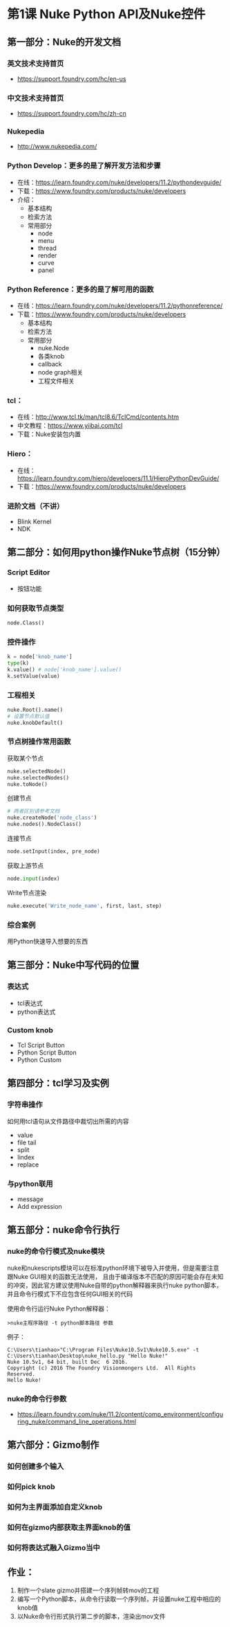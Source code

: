 # 第1课 Nuke Python API及Nuke控件

## 第一部分：Nuke的开发文档

### 英文技术支持首页
* https://support.foundry.com/hc/en-us

### 中文技术支持首页
* https://support.foundry.com/hc/zh-cn

### Nukepedia
* http://www.nukepedia.com/

### Python Develop：更多的是了解开发方法和步骤
* 在线：https://learn.foundry.com/nuke/developers/11.2/pythondevguide/
* 下载：https://www.foundry.com/products/nuke/developers
* 介绍：
  * 基本结构
  * 检索方法
  * 常用部分
    * node
    * menu
    * thread
    * render
    * curve
    * panel

### Python Reference：更多的是了解可用的函数
* 在线：https://learn.foundry.com/nuke/developers/11.2/pythonreference/
* 下载：https://www.foundry.com/products/nuke/developers
  * 基本结构
  * 检索方法
  * 常用部分
    * nuke.Node
    * 各类knob
    * callback
    * node graph相关
    * 工程文件相关

### tcl：
* 在线：http://www.tcl.tk/man/tcl8.6/TclCmd/contents.htm
* 中文教程：https://www.yiibai.com/tcl
* 下载：Nuke安装包内置

### Hiero：
* 在线：https://learn.foundry.com/hiero/developers/11.1/HieroPythonDevGuide/
* 下载：https://www.foundry.com/products/nuke/developers

### 进阶文档（不讲）
* Blink Kernel
* NDK

## 第二部分：如何用python操作Nuke节点树（15分钟）

### Script Editor
* 按钮功能

### 如何获取节点类型
```python
node.Class()
```

### 控件操作
```python
k = node['knob_name']
type(k)
k.value() # node['knob_name'].value()
k.setValue(value)
```

### 工程相关
```python
nuke.Root().name()
# 设置节点默认值
nuke.knobDefault()
```

### 节点树操作常用函数

获取某个节点
```python
nuke.selectedNode()
nuke.selectedNodes()
nuke.toNode()
```

创建节点
```python
# 两者区别请参考文档
nuke.createNode('node_class') 
nuke.nodes().NodeClass()
```

连接节点
```python
node.setInput(index, pre_node)
```

获取上游节点
```python
node.input(index)
```

Write节点渲染
```python
nuke.execute('Write_node_name', first, last, step)
```

### 综合案例
用Python快速导入想要的东西

## 第三部分：Nuke中写代码的位置
### 表达式
* tcl表达式
* python表达式

### Custom knob
* Tcl Script Button
* Python Script Button
* Python Custom

## 第四部分：tcl学习及实例
### 字符串操作
如何用tcl语句从文件路径中裁切出所需的内容
* value
* file tail
* split
* lindex
* replace

### 与python联用
* message
* Add expression

## 第五部分：nuke命令行执行

### nuke的命令行模式及nuke模块
nuke和nukescripts模块可以在标准python环境下被导入并使用，但是需要注意跟Nuke GUI相关的函数无法使用，
且由于编译版本不匹配的原因可能会存在未知的冲突，因此官方建议使用Nuke自带的python解释器来执行nuke python脚本，
并且命令行模式下不应包含任何GUI相关的代码

使用命令行运行Nuke Python解释器：
```shell
>nuke主程序路径 -t python脚本路径 参数
```
例子：
```shell
C:\Users\tianhao>"C:\Program Files\Nuke10.5v1\Nuke10.5.exe" -t C:\Users\tianhao\Desktop\nuke_hello.py "Hello Nuke!"
Nuke 10.5v1, 64 bit, built Dec  6 2016.
Copyright (c) 2016 The Foundry Visionmongers Ltd.  All Rights Reserved.
Hello Nuke!
```

### nuke的命令行参数
* https://learn.foundry.com/nuke/11.2/content/comp_environment/configuring_nuke/command_line_operations.html

## 第六部分：Gizmo制作

### 如何创建多个输入
### 如何pick knob
### 如何为主界面添加自定义knob
### 如何在gizmo内部获取主界面knob的值
### 如何将表达式融入Gizmo当中

## 作业：
1. 制作一个slate gizmo并搭建一个序列帧转mov的工程
2. 编写一个Python脚本，从命令行读取一个序列帧，并设置nuke工程中相应的knob值
3. 以Nuke命令行形式执行第二步的脚本，渲染出mov文件
